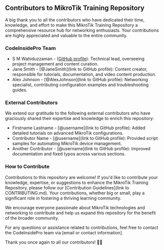 ## Contributors to MikroTik Training Repository

A big thank you to all the contributors who have dedicated their time, knowledge, and effort to make this MikroTik Training Repository a comprehensive resource hub for networking enthusiasts. Your contributions are highly appreciated and valuable to the entire community.

### CodeInsidePro Team

- S M Wahiduzzaman - ([GitHub profile](https://github.com/wahidwahid)): Technical lead, overseeing project management and content curation.
- Jane Smith - [@JaneSmith](link to GitHub profile): Content creator, responsible for tutorials, documentation, and video content production.
- Alex Johnson - [@AlexJohnson](link to GitHub profile): Networking specialist, contributing configuration examples and troubleshooting guides.


### External Contributors

We extend our gratitude to the following external contributors who have graciously shared their expertise and knowledge to enrich this repository:

- Firstname Lastname - [@username](link to GitHub profile): Added detailed tutorials on advanced MikroTik configurations.
- Contributor Name - [@username](link to GitHub profile): Provided script samples for automating MikroTik device management.
- Another Contributor - [@username](link to GitHub profile): Improved documentation and fixed typos across various sections.

### How to Contribute

Contributions to this repository are welcome! If you'd like to contribute your knowledge, expertise, or suggestions to enhance the MikroTik Training Repository, please follow our [Contribution Guidelines](link to CONTRIBUTING.md). Your contributions, whether big or small, play a significant role in fostering a thriving learning community.

We encourage everyone passionate about MikroTik technologies and networking to contribute and help us expand this repository for the benefit of the broader community.

For any questions or assistance related to contributions, feel free to contact the CodeInsidePro team via [email or contact information].

Thank you once again to all our contributors! 🙌🎉
